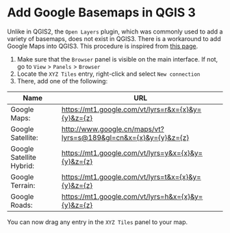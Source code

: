 # Add Google Basemaps in QGIS 3

Unlike in QGIS2, the `Open Layers` plugin, which was commonly used to add a variety of basemaps, does not exist in QGIS3. There is a workaround to add Google Maps into QGIS3. This procedure is inspired from [this page](https://geogeek.xyz/how-to-add-google-maps-layers-in-qgis-3.html).

1. Make sure that the `Browser` panel is visible on the main interface. If not, go to `View` > `Panels` > `Browser`
2. Locate the `XYZ Tiles` entry, right-click and select `New connection`
3. There, add one of the following:

| Name | URL |
| ---- | --- |
| Google Maps:             | https://mt1.google.com/vt/lyrs=r&x={x}&y={y}&z={z} |
| Google Satellite:        | http://www.google.cn/maps/vt?lyrs=s@189&gl=cn&x={x}&y={y}&z={z} |
| Google Satellite Hybrid: | https://mt1.google.com/vt/lyrs=y&x={x}&y={y}&z={z} |
| Google Terrain:          | https://mt1.google.com/vt/lyrs=t&x={x}&y={y}&z={z} |
| Google Roads:            | https://mt1.google.com/vt/lyrs=h&x={x}&y={y}&z={z} |

You can now drag any entry in the `XYZ Tiles` panel to your map.